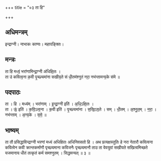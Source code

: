 +++
title = "०३ ता हि"

+++
## अधिमन्त्रम्
इन्द्राग्नी। नाभाकः काण्वः। महापङ्क्तिः।

## मन्त्रः
ता हि मध्यं॒ भरा॑णामिन्द्रा॒ग्नी अ॑धिक्षि॒तः ।  
ता उ॑ कवित्व॒ना क॒वी पृ॒च्छ्यमा॑ना सखीय॒ते सं धी॒तम॑श्नुतं नरा॒ नभ॑न्तामन्य॒के स॑मे ॥

## पदपाठः
ता । हि । मध्य॑म् । भरा॑णाम् । इ॒न्द्रा॒ग्नी इति॑ । अ॒धि॒ऽक्षि॒तः ।  
ता । ऊं॒ इति॑ । क॒वि॒ऽत्व॒ना । क॒वी इति॑ । पृ॒च्छ्यमा॑ना । स॒खि॒ऽय॒ते । सम् । धी॒तम् । अ॒श्नु॒त॒म् । न॒रा॒ । नभ॑न्ताम् । अ॒न्य॒के । स॒मे॒ ॥

## भाष्यम्
ता तौ प्रसिद्धाविन्द्राग्नी भरणां मध्यं अधिक्षितः अधिनिवसतो हि । अथ प्रत्यक्षस्तुतिः हे नरा नेतारौ कवित्वना कवित्वेन कवी क्रान्तकर्माणौ पृच्छ्यमाना कविजनैः पृच्छ्यमानौ ताउ ता वेवयुवां सखीयते सखित्वमिच्छते यजमानाय धीतं तत्कृतं कर्म समश्नुतम् । सिद्धमन्यत् ॥ ३ ॥